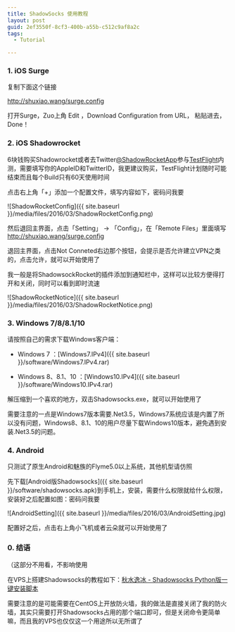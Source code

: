 ```yaml
---
title: ShadowSocks 使用教程
layout: post
guid: 2ef3550f-8cf3-400b-a55b-c512c9af8a2c
tags:
  - Tutorial

---
```


### 1.  iOS Surge

复制下面这个链接

http://shuxiao.wang/surge.config

打开Surge，Zuo上角 Edit ，Download Configuration from URL， 粘贴进去，Done！

### 2. iOS Shadowrocket

6块钱购买Shadowrocket或者去Twitter[@ShadowRocketApp](https://twitter.com/shadowrocketapp)参与[TestFlight](https://docs.google.com/forms/d/115OwGBkww8-pUmW4xcH00c1103_wtLCfUBZjhzVqEqY/viewform)内测，需要填写你的AppleID和TwitterID，我更建议购买，TestFlight计划随时可能结束而且每个Build只有60天使用时间

点击右上角「+」添加一个配置文件，填写内容如下，密码问我要

![ShadowRocketConfig]({{ site.baseurl }}/media/files/2016/03/ShadowRocketConfig.png)

然后退回主界面，点击「Setting」 -> 「Config」，在「Remote Files」里面填写 http://shuxiao.wang/surge.config 

退回主界面，点击Not Conneted右边那个按钮，会提示是否允许建立VPN之类的，点击允许，就可以开始使用了

我一般是将ShadowsockRocket的插件添加到通知栏中，这样可以比较方便得打开和关闭，同时可以看到即时流速

![ShadowRocketNotice]({{ site.baseurl }}/media/files/2016/03/ShadowRocketNotice.png)


### 3.  Windows 7/8/8.1/10

请按照自己的需求下载Windows客户端：

+ Windows 7 ：[Windows7.IPv4]({{ site.baseurl }}/software/Windows7.IPv4.rar)

+ Windows 8、8.1、10 ：[Windows10.IPv4]({{ site.baseurl }}/software/Windows10.IPv4.rar)

解压缩到一个喜欢的地方，双击Shadowsocks.exe，就可以开始使用了

需要注意的一点是Windows7版本需要.Net3.5，Windows7系统应该是内置了所以没有问题，Windows8、8.1、10的用户尽量下载Windows10版本，避免遇到安装.Net3.5的问题。




### 4. Android

只测试了原生Android和魅族的Flyme5.0以上系统，其他机型请仿照

先下载[Android版Shadowsocks]({{ site.baseurl }}/software/shadowsocks.apk)到手机上，安装，需要什么权限就给什么权限，安装好之后配置如图：密码问我要

![AndroidSetting]({{ site.baseurl }}/media/files/2016/03/AndroidSetting.jpg)

配置好之后，点击右上角小飞机或者云朵就可以开始使用了

<!--

#### 2.2  Windows 10

先打开Shadowsocks.exe，再打开网络和共享中心，如下图，点击有线网络的「以太网」

![网络和共享中心]({{ site.baseurl }}/media/files/2016/03/1.png)

弹出以太网状态界面，点击「属性」，如下图

![以太网 属性]({{ site.baseurl }}/media/files/2016/03/2.png)

弹出详细的以太网属性界面，这里重头戏来了

![以太网 属性]({{ site.baseurl }}/media/files/2016/03/3.png) 

按理说，如果你是在交大上网的话，我圈出的IPV4和IPV6都应该是选中的状态（Checked - 打了勾的）

此时，如果你要使用IPV6免流量通道，就去掉IPV4的勾，然后点击确定和保存退出设置就可以上网了，即使右下角的网络图标有个黄色的感叹号也不影响你上网

但是，如果是已经使用了IPV6免流量，需要回到学校内部网络访问学校资源（比如图书馆、MIS系统和PT），这时你要做两件事：1. 选中IPV4的勾，确认保存； 2. 右下角右键关闭Shadowsocks

教程比较简单，有其他问题请直接咨询我 (*^__^*)

 -->

### 0. 结语

（这部分不用看，不影响使用

在VPS上搭建Shadowsocks的教程如下：[秋水逸冰 - Shadowsocks Python版一键安装脚本](https://teddysun.com/342.html)

需要注意的是可能需要在CentOS上开放防火墙，我的做法是直接关闭了我的防火墙，其实只需要打开Shadowsocks占用的那个端口即可，但是关闭命令更简单嘛，而且我的VPS也仅仅这一个用途所以无所谓了
